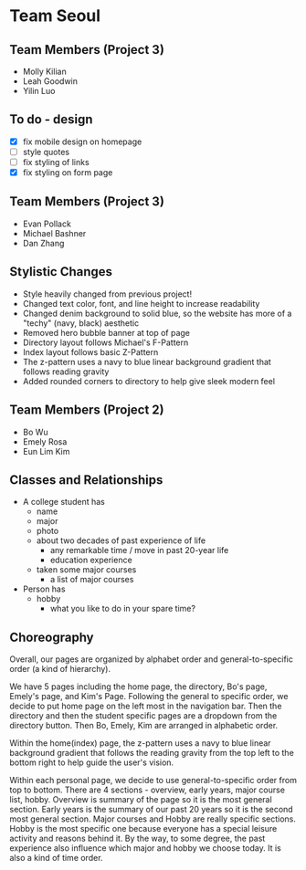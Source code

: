 # Team Seoul

## Team Members (Project 3)
- Molly Kilian
- Leah Goodwin
- Yilin Luo

## To do - design
- [x] fix mobile design on homepage
- [ ] style quotes
- [ ] fix styling of links
- [x] fix styling on form page

## Team Members (Project 3)
- Evan Pollack
- Michael Bashner
- Dan Zhang

## Stylistic Changes
- Style heavily changed from previous project!
- Changed text color, font, and line height to increase readability
- Changed denim background to solid blue, so the website has more of a "techy" (navy, black) aesthetic
- Removed hero bubble banner at top of page
- Directory layout follows Michael's F-Pattern
- Index layout follows basic Z-Pattern
- The z-pattern uses a navy to blue linear background gradient that follows reading gravity
- Added rounded corners to directory to help give sleek modern feel

## Team Members (Project 2)
- Bo Wu
- Emely Rosa
- Eun Lim Kim


## Classes and Relationships
- A college student has 
	- name 
	- major 
	- photo 
	- about two decades of past experience of life
		- any remarkable time / move in past 20-year life
		- education experience
	- taken some major courses
		- a list of major courses
- Person has 
	- hobby
		- what you like to do in your spare time? 

## Choreography
Overall, our pages are organized by alphabet order and general-to-specific order (a kind of hierarchy).

We have 5 pages including the home page, the directory, Bo's page, Emely's page, and Kim's Page. Following the general to specific order, we decide to put home page on the left most in the navigation bar. Then the directory and then the student specific pages are a dropdown from the directory button. Then Bo, Emely, Kim are arranged in alphabetic order.  

Within the home(index) page, the z-pattern uses a navy to blue linear background gradient that follows the reading gravity from the top left to the bottom right to help guide the user's vision.

Within each personal page, we decide to use general-to-specific order from top to bottom. There are 4 sections - overview, early years, major course list, hobby. Overview is summary of the page so it is the most general section. Early years is the summary of our past 20 years so it is the second most general section. Major courses and Hobby are really specific sections. Hobby is the most specific one because everyone has a special leisure activity and reasons behind it. By the way, to some degree, the past experience also influence which major and hobby we choose today. It is also a kind of time order.